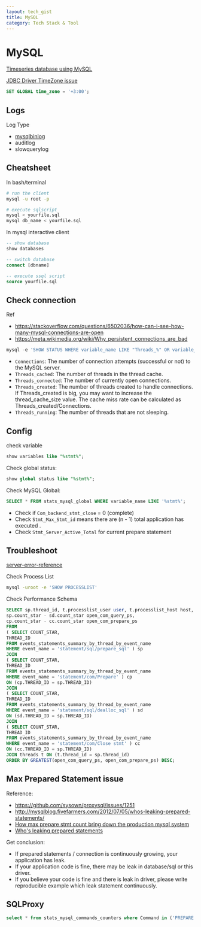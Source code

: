 ```yaml
---
layout: tech_gist
title: MySQL
category: Tech Stack & Tool
---
```


# MySQL

[Timeseries database using MySQL](https://dba.stackexchange.com/questions/190756/what-is-the-optimal-solution-for-storing-real-time-time-series-in-mariadb-mysq)

[JDBC Driver TimeZone issue](https://stackoverflow.com/questions/26515700/mysql-jdbc-driver-5-1-33-time-zone-issue)
```sql
SET GLOBAL time_zone = '+3:00';
```


## Logs

Log Type
- [mysqlbinlog](https://www.thegeekstuff.com/2017/08/mysqlbinlog-examples/)
- auditlog
- slowquerylog

## Cheatsheet

In bash/terminal
```bash
# run the client
mysql -u root -p

# execute sqlscript
mysql < yourfile.sql
mysql db_name < yourfile.sql
```

In mysql interactive client
```sql
-- show database
show databases

-- switch database
connect [dbname]

-- execute ssql script
source yourfile.sql
```

## Check connection

Ref
- https://stackoverflow.com/questions/6502036/how-can-i-see-how-many-mysql-connections-are-open
- https://meta.wikimedia.org/wiki/Why_persistent_connections_are_bad

```sql
mysql -e 'SHOW STATUS WHERE variable_name LIKE "Threads_%" OR variable_name = "Connections"'
```

- `Connections`: The number of connection attempts (successful or not) to the MySQL server.
- `Threads_cached`: The number of threads in the thread cache.
- `Threads_connected`: The number of currently open connections.
- `Threads_created`: The number of threads created to handle connections. If Threads_created is big, you may want to increase the thread_cache_size value. The cache miss rate can be calculated as Threads_created/Connections.
- `Threads_running`: The number of threads that are not sleeping.


## Config

check variable
```sql
show variables like "%stmt%";
```

Check global status:
```sql
show global status like "%stmt%";
```

Check MySQL Global:
```sql
SELECT * FROM stats_mysql_global WHERE variable_name LIKE '%stmt%';
```
  - Check if `Com_backend_stmt_close` = 0 (complete)
  - Check `Stmt_Max_Stmt_id` means there are (n - 1) total application has executed . 
  - Check `Stmt_Server_Active_Total` for current prepare statement


## Troubleshoot

[server-error-reference](https://dev.mysql.com/doc/refman/5.5/en/server-error-reference.html)

Check Process List 
```bash
mysql -uroot -e 'SHOW PROCESSLIST' 
```

Check Performance Schema
```sql
SELECT sp.thread_id, t.processlist_user user, t.processlist_host host,
sp.count_star - sd.count_star open_com_query_ps,
cp.count_star - cc.count_star open_com_prepare_ps
FROM
( SELECT COUNT_STAR,
THREAD_ID
FROM events_statements_summary_by_thread_by_event_name
WHERE event_name = 'statement/sql/prepare_sql' ) sp
JOIN
( SELECT COUNT_STAR,
THREAD_ID
FROM events_statements_summary_by_thread_by_event_name
WHERE event_name = 'statement/com/Prepare' ) cp
ON (cp.THREAD_ID = sp.THREAD_ID)
JOIN
( SELECT COUNT_STAR,
THREAD_ID
FROM events_statements_summary_by_thread_by_event_name
WHERE event_name = 'statement/sql/dealloc_sql' ) sd
ON (sd.THREAD_ID = sp.THREAD_ID)
JOIN
( SELECT COUNT_STAR,
THREAD_ID
FROM events_statements_summary_by_thread_by_event_name
WHERE event_name = 'statement/com/Close stmt' ) cc
ON (cc.THREAD_ID = sp.THREAD_ID)
JOIN threads t ON (t.thread_id = sp.thread_id)
ORDER BY GREATEST(open_com_query_ps, open_com_prepare_ps) DESC;
```


## Max Prepared Statement issue

Reference:
- https://github.com/sysown/proxysql/issues/1251
- http://mysqlblog.fivefarmers.com/2012/07/05/whos-leaking-prepared-statements/
- [How max prepare stmt count bring down the production mysql system](https://medium.com/searce/how-max-prepared-stmt-count-bring-down-the-production-mysql-system-6ca28e577663)
- [Who's leaking prepared statements](http://mysqlblog.fivefarmers.com/2012/07/05/whos-leaking-prepared-statements/)


Get conclusion:
- If prepared statements / connection is continuously growing, your application has leak.
- If your application code is fine, there may be leak in database/sql or this driver.
- If you believe your code is fine and there is leak in driver, please write reproducible example which leak statement continuously.

## SQLProxy
  
```sql
select * from stats_mysql_commands_counters where Command in ('PREPARE', 'EXECUTE', 'SELECT');
```
